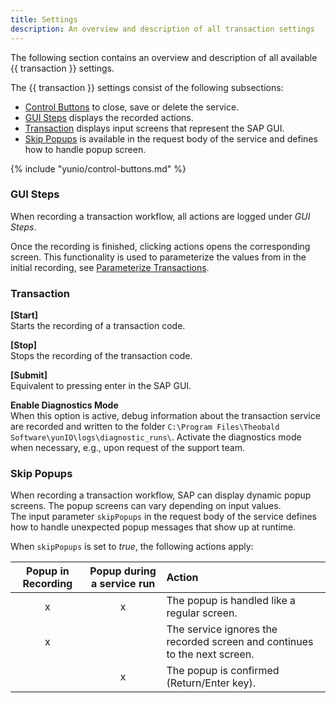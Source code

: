 ```yaml
---
title: Settings
description: An overview and description of all transaction settings
---
```


The following section contains an overview and description of all available {{ transaction }} settings.

The {{ transaction }} settings consist of the following subsections:
- [Control Buttons](#control-buttons) to close, save or delete the service.
- [GUI Steps](#gui-steps) displays the recorded actions.
- [Transaction](#transaction) displays input screens that represent the SAP GUI.
- [Skip Popups](#skip-popups) is available in the request body of the service and defines how to handle popup screen.

{% include "yunio/control-buttons.md" %}

### GUI Steps

When recording a transaction workflow, all actions are logged under *GUI Steps*.

Once the recording is finished, clicking actions opens the corresponding screen.
This functionality is used to parameterize the values from in the initial recording, see [Parameterize Transactions](./transactions.md).

### Transaction

**[Start]**<br>
Starts the recording of a transaction code.

**[Stop]**<br>
Stops the recording of the transaction code. 

**[Submit]**<br>
Equivalent to pressing enter in the SAP GUI.

**Enable Diagnostics Mode**<br>
When this option is active, debug information about the transaction service are recorded and written to the folder `C:\Program Files\Theobald Software\yunIO\logs\diagnostic_runs\`.
Activate the diagnostics mode when necessary, e.g., upon request of the support team.

### Skip Popups

When recording a transaction workflow, SAP can display dynamic popup screens. The popup screens can vary depending on input values.<br>
The input parameter `skipPopups` in the request body of the service defines how to handle unexpected popup messages that show up at runtime.<br>


When `skipPopups` is set to *true*, the following actions apply:

| Popup in Recording | Popup during a service run | Action |
| :------: |:---: | :--- |
| x | x | The popup is handled like a regular screen. |
| x |  | The service ignores the recorded screen and continues to the next screen. |
|  | x | The popup is confirmed (Return/Enter key). |

